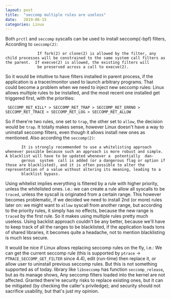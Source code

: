 ```yaml
---
layout: post
title:  "seccomp multiple rules are useless"
date:   2019-06-15
categories: Linux
---
```


Both `prctl` and `seccomp` syscalls can be used to install seccomp(-bpf) filters, According to `seccomp(2)`:

```
              If fork(2) or clone(2) is allowed by the filter, any child processes will be constrained to the same system call filters as the parent.  If execve(2) is allowed, the existing filters will
              be preserved across a call to execve(2).
```

So it would be intuitive to have filters installed in parent process, if the application is a tracer/monitor used to launch arbitrary programs. That could become a problem when we need to inject new
seccomp rules: Linux allows multiple rules to be installed, and the most recent one installed get triggered first, with the priorities:

```
 SECCOMP_RET_KILL* > SECCOMP_RET_TRAP > SECCOMP_RET_ERRNO > SECCOMP_RET_TRACE > SECCOMP_RET_LOG > SECCOMP_RET_ALLOW
```

So if there're two rules, one set to `trap`, the other set to `allow`, the decision would be `trap`. It totally makes sense, however Linux doesn't have a way to uninstall seccomp filters, even
though it allows install new ones as mentioned. Also according the `seccomp(2)`:

```
       It is strongly recommended to use a whitelisting approach whenever possible because such an approach is more robust and simple.  A blacklist will have to be updated whenever a  potentially  dan‐
       gerous  system  call is added (or a dangerous flag or option if those are blacklisted), and it is often possible to alter the representation of a value without altering its meaning, leading to a
       blacklist bypass.
```

Using whitelist implies everything is filtered by a rule with higher priority, unless the whitelisted ones. i.e.: we can create a rule allow all syscalls to be `traced`, unless the syscall is originated
from a certain range. This however becomes problematic, if we decided we need to install 2nd (or more) rules later on: we might want to `allow` syscall from another range, but according to the priority
rules, it simply has no effects, because the new range is `traced` by the first rule. So it makes using multiple rules pretty much useless. Using backlist approach couldn't be any better, because we'll have
to keep track of all the ranges to be blacklisted, if the application loads tons of shared libraries, it becomes quite a headache, not to mention blacklisting is much less secure.

It would be nice if Linux allows replacing seccomp rules on the fly, i.e.: We can get the current seccomp rule (this is supported by `ptrace` -> `PTRACE_SECCOMP_GET_FILTER` since 4.4), edit (run-time) then
replace it, or allow user to uninstall previous seccomp rules. But this is not something supported as of today. library like `libseccomp` has function `seccomp_release`, but as its manage shows, Any
seccomp filters loaded into the kernel are not affected. Granted there're security risks to replace existing ones, but it can be mitigated (by checking the caller's priviledge); and security should not
sacrifice usability, but that's just my opinion.

